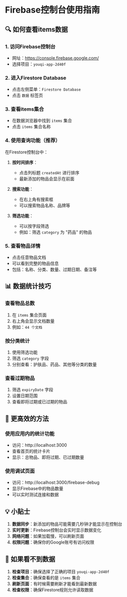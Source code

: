 # Firebase控制台使用指南

## 🔍 如何查看items数据

### 1. 访问Firebase控制台
- 网址：https://console.firebase.google.com/
- 选择项目：`youqi-app-2d40f`

### 2. 进入Firestore Database
- 点击左侧菜单：`Firestore Database`
- 点击 `数据` 标签页

### 3. 查看items集合
- 在数据浏览器中找到 `items` 集合
- 点击 `items` 集合名称

### 4. 使用查询功能（推荐）
在Firestore控制台中：
1. **按时间排序**：
   - 点击列标题 `createdAt` 进行排序
   - 最新添加的物品会显示在前面

2. **搜索功能**：
   - 在右上角有搜索框
   - 可以搜索物品名称、品牌等

3. **筛选功能**：
   - 可以按字段筛选
   - 例如：筛选 `category` 为 "药品" 的物品

### 5. 查看物品详情
- 点击任意物品文档
- 可以看到完整的物品信息
- 包括：名称、分类、数量、过期日期、备注等

## 📊 数据统计技巧

### 查看物品总数
1. 在 `items` 集合页面
2. 右上角会显示文档数量
3. 例如：`44 个文档`

### 按分类统计
1. 使用筛选功能
2. 筛选 `category` 字段
3. 分别查看：护肤品、药品、其他等分类的数量

### 查看过期物品
1. 筛选 `expiryDate` 字段
2. 设置日期范围
3. 查看即将过期或已过期的物品

## 🚀 更高效的方法

### 使用应用内的统计功能
- 访问：http://localhost:3000
- 查看首页的统计卡片
- 显示：总物品、即将过期、已过期数量

### 使用调试页面
- 访问：http://localhost:3000/firebase-debug
- 显示Firebase中的物品数量
- 可以实时测试连接和数据

## 💡 小贴士

1. **数据同步**：新添加的物品可能需要几秒钟才能显示在控制台
2. **实时更新**：Firebase控制台会实时显示数据变化
3. **网络问题**：如果加载慢，可以刷新页面
4. **权限问题**：确保你的Google账号有访问权限

## 🔧 如果看不到数据

1. **检查项目**：确保选择了正确的项目 `youqi-app-2d40f`
2. **检查集合**：确保查看的是 `items` 集合
3. **刷新页面**：有时候需要刷新才能看到最新数据
4. **检查权限**：确保Firestore规则允许读取数据 